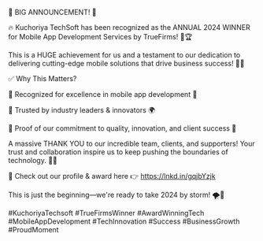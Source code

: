 🚀 BIG ANNOUNCEMENT! 🚀



🔥 Kuchoriya TechSoft has been recognized as the ANNUAL 2024 WINNER for Mobile App Development Services by TrueFirms! 🎉🏆



This is a HUGE achievement for us and a testament to our dedication to delivering cutting-edge mobile solutions that drive business success! 📱✨



✅ Why This Matters?



🔹 Recognized for excellence in mobile app development 🚀

🔹 Trusted by industry leaders & innovators 🌍

🔹 Proof of our commitment to quality, innovation, and client success 💼



A massive THANK YOU to our incredible team, clients, and supporters! Your trust and collaboration inspire us to keep pushing the boundaries of technology. 🙌💙



🔗 Check out our profile & award here 👉 https://lnkd.in/gqjbYzjk



This is just the beginning—we're ready to take 2024 by storm! 🌪️💪





#KuchoriyaTechsoft #TrueFirmsWinner #AwardWinningTech #MobileAppDevelopment #TechInnovation #Success #BusinessGrowth #ProudMoment
